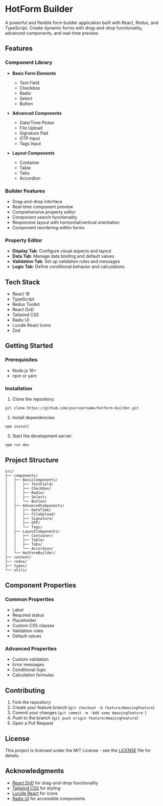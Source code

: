 # HotForm Builder

A powerful and flexible form builder application built with React, Redux, and TypeScript. Create dynamic forms with drag-and-drop functionality, advanced components, and real-time preview.

## Features

### Component Library
- **Basic Form Elements**
  - Text Field
  - Checkbox
  - Radio
  - Select
  - Button

- **Advanced Components**
  - Date/Time Picker
  - File Upload
  - Signature Pad
  - OTP Input
  - Tags Input

- **Layout Components**
  - Container
  - Table
  - Tabs
  - Accordion

### Builder Features
- Drag-and-drop interface
- Real-time component preview
- Comprehensive property editor
- Component search functionality
- Responsive layout with horizontal/vertical orientation
- Component reordering within forms

### Property Editor
- **Display Tab**: Configure visual aspects and layout
- **Data Tab**: Manage data binding and default values
- **Validation Tab**: Set up validation rules and messages
- **Logic Tab**: Define conditional behavior and calculations

## Tech Stack

- React 18
- TypeScript
- Redux Toolkit
- React DnD
- Tailwind CSS
- Radix UI
- Lucide React Icons
- Zod

## Getting Started

### Prerequisites
- Node.js 16+
- npm or yarn

### Installation

1. Clone the repository:
```bash
git clone https://github.com/yourusername/hotform-builder.git
```

2. Install dependencies:
```bash
npm install
```

3. Start the development server:
```bash
npm run dev
```

## Project Structure

```
src/
├── components/
│   ├── BasicComponents/
│   │   ├── TextField/
│   │   ├── Checkbox/
│   │   ├── Radio/
│   │   ├── Select/
│   │   └── Button/
│   ├── AdvancedComponents/
│   │   ├── DateTime/
│   │   ├── FileUpload/
│   │   ├── Signature/
│   │   ├── OTP/
│   │   └── Tags/
│   ├── LayoutComponents/
│   │   ├── Container/
│   │   ├── Table/
│   │   ├── Tabs/
│   │   └── Accordion/
│   └── HotFormBuilder/
├── context/
├── redux/
├── types/
└── utils/
```

## Component Properties

### Common Properties
- Label
- Required status
- Placeholder
- Custom CSS classes
- Validation rules
- Default values

### Advanced Properties
- Custom validation
- Error messages
- Conditional logic
- Calculation formulas

## Contributing

1. Fork the repository
2. Create your feature branch (`git checkout -b feature/AmazingFeature`)
3. Commit your changes (`git commit -m 'Add some AmazingFeature'`)
4. Push to the branch (`git push origin feature/AmazingFeature`)
5. Open a Pull Request

## License

This project is licensed under the MIT License - see the [LICENSE](LICENSE) file for details.

## Acknowledgments

- [React DnD](https://react-dnd.github.io/react-dnd/) for drag-and-drop functionality
- [Tailwind CSS](https://tailwindcss.com/) for styling
- [Lucide React](https://lucide.dev/) for icons
- [Radix UI](https://www.radix-ui.com/) for accessible components
